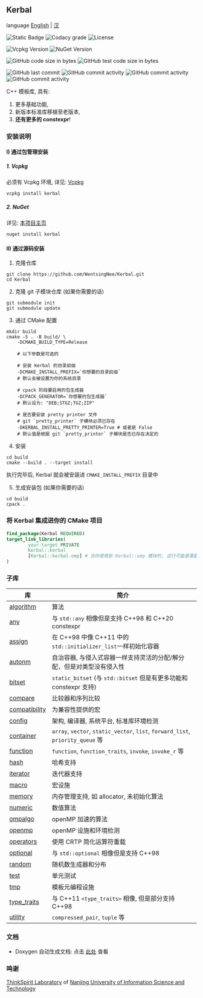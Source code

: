 ## Kerbal ##

language [English](readme.md) | [汉](readme.zh.md)

![Static Badge](https://img.shields.io/badge/%E7%9F%A5%E4%B9%8E-IceBear-blue?link=https%3A%2F%2Fwww.zhihu.com%2Fpeople%2Fpeter-43-43-80)
![Codacy grade](https://img.shields.io/codacy/grade/d8cf41ae4db84f36bbbab26ff3e3a0bd?label=%E4%BB%A3%E7%A0%81%E8%B4%A8%E9%87%8F%E8%AF%84%E7%BA%A7&link=https%3A%2F%2Fapp.codacy.com%2Fgh%2FWentsingNee%2FKerbal%2Fdashboard)
![License](https://img.shields.io/github/license/WentsingNee/Kerbal?label=%E5%8D%8F%E8%AE%AE)

![Vcpkg Version](https://img.shields.io/vcpkg/v/kerbal)
![NuGet Version](https://img.shields.io/nuget/v/Kerbal)

![GitHub code size in bytes](https://img.shields.io/github/languages/code-size/WentsingNee/Kerbal?label=%E4%BB%A3%E7%A0%81%E5%A4%A7%E5%B0%8F)
![GitHub test code size in bytes](https://img.shields.io/github/languages/code-size/WentsingNee/KerbalTest?label=%E6%B5%8B%E8%AF%95%E4%BB%A3%E7%A0%81%E5%A4%A7%E5%B0%8F)

![GitHub last commit](https://img.shields.io/github/last-commit/WentsingNee/Kerbal?label=%E4%B8%8A%E6%AC%A1%E6%8F%90%E4%BA%A4)
![GitHub commit activity](https://img.shields.io/github/commit-activity/y/WentsingNee/Kerbal?label=%E5%B9%B4%E5%9D%87%E6%8F%90%E4%BA%A4%E6%AC%A1%E6%95%B0)
![GitHub commit activity](https://img.shields.io/github/commit-activity/m/WentsingNee/Kerbal?label=%E6%9C%88%E5%9D%87%E6%8F%90%E4%BA%A4%E6%AC%A1%E6%95%B0)
![GitHub commit activity](https://img.shields.io/github/commit-activity/w/WentsingNee/Kerbal?label=%E5%91%A8%E5%9D%87%E6%8F%90%E4%BA%A4%E6%AC%A1%E6%95%B0)

C++ 模板库, 具有:

1) 更多基础功能,
2) 新版本标准库移植至老版本,
3) **还有更多的 constexpr**!



### 安装说明 ###

#### I) 通过包管理安装

##### 1. Vcpkg #####

必须有 Vcpkg 环境, 详见: [Vcpkg](https://github.com/microsoft/vcpkg)

```shell
vcpkg install kerbal
```

##### 2. NuGet #####

详见: [本项目主页](https://www.nuget.org/packages/Kerbal)

```shell
nuget install kerbal
```

#### II) 通过源码安装 ####

1) 克隆仓库

```shell
git clone https://github.com/WentsingNee/Kerbal.git
cd Kerbal
```

2) 克隆 git 子模块仓库 (如果你需要的话)

```shell
git submodule init
git submodule update
```

3) 通过 CMake 配置

```shell
mkdir build
cmake -S . -B build/ \
    -DCMAKE_BUILD_TYPE=Release

    # 以下参数是可选的

    # 安装 Kerbal 的目录前缀
    -DCMAKE_INSTALL_PREFIX=`你想要的目录前缀`
    # 默认会被设置为你的系统目录

    # cpack 阶段要启用的包生成器
    -DCPACK_GENERATOR=`你想要的包生成器`
    # 默认设为: "DEB;STGZ;TGZ;ZIP"

    # 是否要安装 pretty printer 文件
    # git `pretty_printer` 子模块必须已存在
    -DKERBAL_INSTALL_PRETTY_PRINTER=True # 或者是 False
    # 默认值是根据 git `pretty_printer` 子模块是否已存在决定的
```

4) 安装

```shell
cd build
cmake --build . --target install
```

执行完毕后, Kerbal 就会被安装进 `CMAKE_INSTALL_PREFIX` 目录中

5) 生成安装包 (如果你需要的话)

```shell
cd build
cpack .
```



### 将 Kerbal 集成进你的 CMake 项目 ###

```cmake
find_package(Kerbal REQUIRED)
target_link_libraries(
        your-target PRIVATE
        Kerbal::kerbal
        [Kerbal::kerbal-omp] # 当你使用到 Kerbal::omp 模块时, 这行可能是需要的
)
```



### 子库 ###

| 库                                              | 简介                                                                             |
|------------------------------------------------|--------------------------------------------------------------------------------|
| [algorithm](include/kerbal/algorithm/)         | 算法                                                                             |
| [any](include/kerbal/any/)                     | 与 `std::any` 相像但是支持 C++98 和 C++20 constexpr                                    |
| [assign](include/kerbal/assign/)               | 在 C++98 中像 C++11 中的 `std::initializer_list`一样初始化容器                             |
| [autonm](include/kerbal/autonm/)               | 自治容器, 与侵入式容器一样支持灵活的分配/解分配，但是对类型没有侵入性                                           |
| [bitset](include/kerbal/bitset/)               | `static_bitset` (与 `std::bitset` 但是有更多功能和 constexpr 支持)                        |
| [compare](include/kerbal/compare/)             | 比较器和序列比较                                                                       |
| [compatibility](include/kerbal/compatibility/) | 为兼容性提供的宏                                                                       |
| [config](include/kerbal/config/)               | 架构, 编译器, 系统平台, 标准库环境检测                                                         |
| [container](include/kerbal/container/)         | `array`, `vector`, `static_vector`, `list`, `forward_list`, `priority_queue` 等 |
| [function](include/kerbal/function/)           | `function`, `function_traits`, `invoke`, `invoke_r` 等                          |
| [hash](include/kerbal/hash/)                   | 哈希支持                                                                           |
| [iterator](include/kerbal/iterator/)           | 迭代器支持                                                                          |
| [macro](include/kerbal/macro/)                 | 宏设施                                                                            |
| [memory](include/kerbal/memory/)               | 内存管理支持, 如 allocator, 未初始化算法                                                    |
| [numeric](include/kerbal/numeric/)             | 数值算法                                                                           |
| [ompalgo](include/kerbal/ompalgo/)             | openMP 加速的算法                                                                   |
| [openmp](include/kerbal/openmp/)               | openMP 设施和环境检测                                                                 |
| [operators](include/kerbal/operators/)         | 使用 CRTP 简化运算符重载                                                                |
| [optional](include/kerbal/optional/)           | 与 `std::optional` 相像但是支持 C++98                                                 |
| [random](include/kerbal/random/)               | 随机数生成器和分布                                                                      |
| [test](include/kerbal/test/)                   | 单元测试                                                                           |
| [tmp](include/kerbal/tmp/)                     | 模板元编程设施                                                                        |
| [type_traits](include/kerbal/type_traits/)     | 与 C++11 `<type_traits>` 相像, 但是部分支持 C++98                                       |
| [utility](include/kerbal/utility/)             | `compressed_pair`, `tuple` 等                                                   |



### 文档 ###

* Doxygen 自动生成文档: 点击 [此处](https://wentsingnee.github.io/KerbalDoxygenDoc/) 查看



### 鸣谢 ###

[ThinkSpirit Laboratory](http://thinkspirit.org/) of [Nanjing University of Information
Science and Technology](http://www.nuist.edu.cn/)